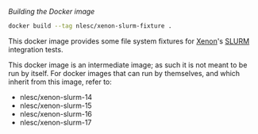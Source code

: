 *Building the Docker image*

```bash
docker build --tag nlesc/xenon-slurm-fixture .
```

This docker image provides some file system fixtures for 
[Xenon](https://github.com/NLeSC/Xenon)'s 
[SLURM](https://slurm.schedmd.com/) integration tests.

This docker image is an intermediate image; as such it is not meant to be run by
itself. For docker images that can run by themselves, and which inherit from 
this image, refer to:

- nlesc/xenon-slurm-14
- nlesc/xenon-slurm-15
- nlesc/xenon-slurm-16
- nlesc/xenon-slurm-17



